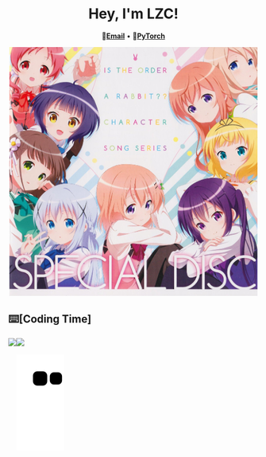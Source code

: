 <!--
**sololzc/sololzc** is a ✨ _special_ ✨ repository because its `README.md` (this file) appears on your GitHub profile.

Here are some ideas to get you started:

- 🔭 I’m currently working on ...
- 🌱 I’m currently learning ...
- 👯 I’m looking to collaborate on ...
- 🤔 I’m looking for help with ...
- 💬 Ask me about ...
- 📫 How to reach me: ...
- 😄 Pronouns: ...
- ⚡ Fun fact: ...
-->

<h1 align="center">
  Hey, I'm LZC!
</h1>


<p align="center">
    📧<b><a href="lizecheng19@gmail.com">Email</a></b>
    •
    🤒<b><a href="https://github.com/pytorch/pytorch">PyTorch</a></b>
</p>

<div align="center">
    <img height="500" src="./IMG_1641.JPG"/>
</div>


## ⌨️[Coding Time]
<div>
    <img height="165" align="left" src="https://github-readme-stats.vercel.app/api?username=sololzc&theme=calm&show_icons=true" />
    <img src="https://github-readme-stats.vercel.app/api/top-langs/?username=sololzc&theme=calm&langs_count=6&layout=compact" />
</div>

![](https://raw.githubusercontent.com/younger-1/younger-1/output/github-contribution-grid-snake.svg)
